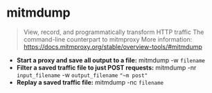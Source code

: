 # mitmdump
> View, record, and programmatically transform HTTP traffic
> The command-line counterpart to mitmproxy
> More information: <https://docs.mitmproxy.org/stable/overview-tools/#mitmdump>
- **Start a proxy and save all output to a file:**
mitmdump -w `filename`
- **Filter a saved traffic file to just POST requests:**
mitmdump -nr `input_filename` -w `output_filename` `"~m post"`
- **Replay a saved traffic file:**
mitmdump -nc `filename`
